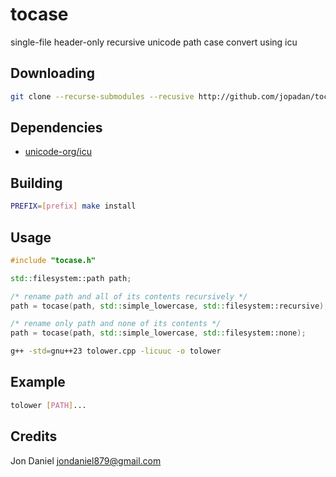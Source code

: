 # tocase

single-file header-only recursive unicode path case convert using icu

## Downloading

```sh
git clone --recurse-submodules --recusive http://github.com/jopadan/tocase
```

## Dependencies

- [unicode-org/icu](http://github.com/unicode-org/icu)

## Building

```sh
PREFIX=[prefix] make install
```

## Usage

```c++
#include "tocase.h"

std::filesystem::path path;

/* rename path and all of its contents recursively */
path = tocase(path, std::simple_lowercase, std::filesystem::recursive);

/* rename only path and none of its contents */
path = tocase(path, std::simple_lowercase, std::filesystem::none);
```

```sh
g++ -std=gnu++23 tolower.cpp -licuuc -o tolower
```

## Example 
```sh
tolower [PATH]...
```

## Credits

Jon Daniel <jondaniel879@gmail.com>
